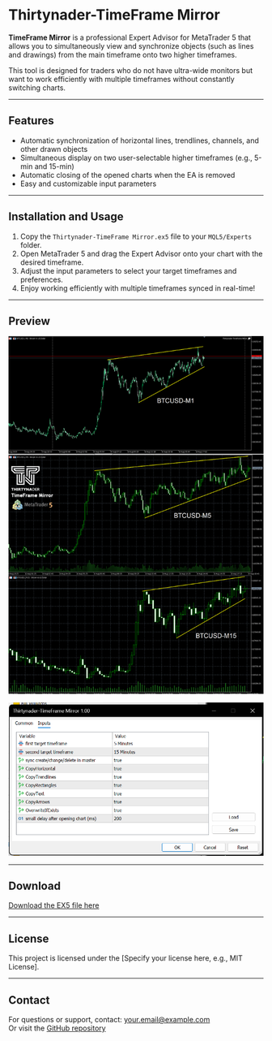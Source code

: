 # Thirtynader-TimeFrame Mirror

**TimeFrame Mirror** is a professional Expert Advisor for MetaTrader 5 that allows you to simultaneously view and synchronize objects (such as lines and drawings) from the main timeframe onto two higher timeframes.

This tool is designed for traders who do not have ultra-wide monitors but want to work efficiently with multiple timeframes without constantly switching charts.

---

## Features

- Automatic synchronization of horizontal lines, trendlines, channels, and other drawn objects  
- Simultaneous display on two user-selectable higher timeframes (e.g., 5-min and 15-min)  
- Automatic closing of the opened charts when the EA is removed  
- Easy and customizable input parameters  

---

## Installation and Usage

1. Copy the `Thirtynader-TimeFrame Mirror.ex5` file to your `MQL5/Experts` folder.  
2. Open MetaTrader 5 and drag the Expert Advisor onto your chart with the desired timeframe.  
3. Adjust the input parameters to select your target timeframes and preferences.  
4. Enjoy working efficiently with multiple timeframes synced in real-time!  

---

## Preview

![TimeFrame Mirror chart preview](./Thirtynader-TimeFrame-Mirror-Shot1.png)

![TimeFrame Mirror inputs panel](./Thirtynader-TimeFrame-Mirror-Shot2.png)

---

## Download

[Download the EX5 file here](https://github.com/Thirtynader/Thirtynader-TimeFrame-Mirror/releases/download/1.0.0/Thirtynader-TimeFrame.Mirror.ex5)

---

## License

This project is licensed under the [Specify your license here, e.g., MIT License].

---

## Contact

For questions or support, contact: your.email@example.com  
Or visit the [GitHub repository](https://github.com/Thirtynader/Thirtynader-TimeFrameMirror)
